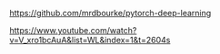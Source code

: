https://github.com/mrdbourke/pytorch-deep-learning

https://www.youtube.com/watch?v=V_xro1bcAuA&list=WL&index=1&t=2604s
